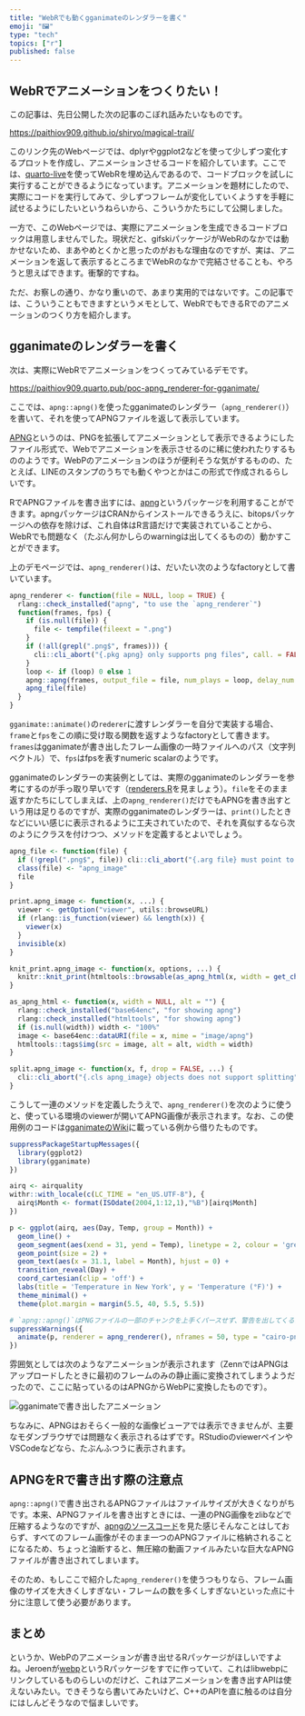 ```yaml
---
title: "WebRでも動くgganimateのレンダラーを書く"
emoji: "🖼"
type: "tech"
topics: ["r"]
published: false
---
```



## WebRでアニメーションをつくりたい！

この記事は、先日公開した次の記事のこぼれ話みたいなものです。

https://paithiov909.github.io/shiryo/magical-trail/

このリンク先のWebページでは、dplyrやggplot2などを使って少しずつ変化するプロットを作成し、アニメーションさせるコードを紹介しています。ここでは、[quarto-live](https://github.com/r-wasm/quarto-live)を使ってWebRを埋め込んであるので、コードブロックを試しに実行することができるようになっています。アニメーションを題材にしたので、実際にコードを実行してみて、少しずつフレームが変化していくようすを手軽に試せるようにしたいというねらいから、こういうかたちにして公開しました。

一方で、このWebページでは、実際にアニメーションを生成できるコードブロックは用意しませんでした。現状だと、gifskiパッケージがWebRのなかでは動かせないため、まあやめとくかと思ったのがおもな理由なのですが、実は、アニメーションを返して表示するところまでWebRのなかで完結させることも、やろうと思えばできます。衝撃的ですね。

ただ、お察しの通り、かなり重いので、あまり実用的ではないです。この記事では、こういうこともできますというメモとして、WebRでもできるRでのアニメーションのつくり方を紹介します。


## gganimateのレンダラーを書く

次は、実際にWebRでアニメーションをつくってみているデモです。

https://paithiov909.quarto.pub/poc-apng_renderer-for-gganimate/

ここでは、`apng::apng()`を使ったgganimateのレンダラー（`apng_renderer()`）を書いて、それを使ってAPNGファイルを返して表示しています。

[APNG](https://wiki.mozilla.org/APNG_Specification)というのは、PNGを拡張してアニメーションとして表示できるようにしたファイル形式で、Webでアニメーションを表示させるのに稀に使われたりするもののようです。WebPのアニメーションのほうが便利そうな気がするものの、たとえば、LINEのスタンプのうちでも動くやつとかはこの形式で作成されるらしいです。

RでAPNGファイルを書き出すには、[apng](https://CRAN.R-project.org/package=apng)というパッケージを利用することができます。apngパッケージはCRANからインストールできるうえに、bitopsパッケージへの依存を除けば、これ自体はR言語だけで実装されていることから、WebRでも問題なく（たぶん何かしらのwarningは出してくるものの）動かすことができます。

上のデモページでは、`apng_renderer()`は、だいたい次のようなfactoryとして書いています。

```r
apng_renderer <- function(file = NULL, loop = TRUE) {
  rlang::check_installed("apng", "to use the `apng_renderer`")
  function(frames, fps) {
    if (is.null(file)) {
      file <- tempfile(fileext = ".png")
    }
    if (!all(grepl(".png$", frames))) {
      cli::cli_abort("{.pkg apng} only supports png files", call. = FALSE)
    }
    loop <- if (loop) 0 else 1
    apng::apng(frames, output_file = file, num_plays = loop, delay_num = 1, delay_den = fps)
    apng_file(file)
  }
}
```

`gganimate::animate()`の`rederer`に渡すレンダラーを自分で実装する場合、`frame`と`fps`をこの順に受け取る関数を返すようなfactoryとして書きます。`frames`はgganimateが書き出したフレーム画像の一時ファイルへのパス（文字列ベクトル）で、`fps`はfpsを表すnumeric scalarのようです。

gganimateのレンダラーの実装例としては、実際のgganimateのレンダラーを参考にするのが手っ取り早いです（[renderers.R](https://github.com/thomasp85/gganimate/blob/main/R/renderers.R)を見ましょう）。`file`をそのまま返すかたちにしてしまえば、上の`apng_renderer()`だけでもAPNGを書き出すという用は足りるのですが、実際のgganimateのレンダラーは、`print()`したときなどにいい感じに表示されるように工夫されていたので、それを真似するなら次のようにクラスを付けつつ、メソッドを定義するとよいでしょう。

```r
apng_file <- function(file) {
  if (!grepl(".png$", file)) cli::cli_abort("{.arg file} must point to a png file")
  class(file) <- "apng_image"
  file
}

print.apng_image <- function(x, ...) {
  viewer <- getOption("viewer", utils::browseURL)
  if (rlang::is_function(viewer) && length(x)) {
    viewer(x)
  }
  invisible(x)
}

knit_print.apng_image <- function(x, options, ...) {
  knitr::knit_print(htmltools::browsable(as_apng_html(x, width = get_chunk_width(options))), options, ...)
}

as_apng_html <- function(x, width = NULL, alt = "") {
  rlang::check_installed("base64enc", "for showing apng")
  rlang::check_installed("htmltools", "for showing apng")
  if (is.null(width)) width <- "100%"
  image <- base64enc::dataURI(file = x, mime = "image/apng")
  htmltools::tags$img(src = image, alt = alt, width = width)
}

split.apng_image <- function(x, f, drop = FALSE, ...) {
  cli::cli_abort("{.cls apng_image} objects does not support splitting")
}
```

こうして一連のメソッドを定義したうえで、`apng_renderer()`を次のように使うと、使っている環境のviewerが開いてAPNG画像が表示されます。なお、この使用例のコードは[gganimateのWiki](https://github.com/thomasp85/gganimate/wiki/Temperature-time-series)に載っている例から借りたものです。

```r
suppressPackageStartupMessages({
  library(ggplot2)
  library(gganimate)
})

airq <- airquality
withr::with_locale(c(LC_TIME = "en_US.UTF-8"), {
  airq$Month <- format(ISOdate(2004,1:12,1),"%B")[airq$Month]
})

p <- ggplot(airq, aes(Day, Temp, group = Month)) +
  geom_line() +
  geom_segment(aes(xend = 31, yend = Temp), linetype = 2, colour = 'grey') +
  geom_point(size = 2) +
  geom_text(aes(x = 31.1, label = Month), hjust = 0) +
  transition_reveal(Day) +
  coord_cartesian(clip = 'off') +
  labs(title = 'Temperature in New York', y = 'Temperature (°F)') +
  theme_minimal() +
  theme(plot.margin = margin(5.5, 40, 5.5, 5.5))

# `apng::apng()`はPNGファイルの一部のチャンクを上手くパースせず、警告を出してくるため、`suppressWarnings()`でくくる
suppressWarnings({
  animate(p, renderer = apng_renderer(), nframes = 50, type = "cairo-png")
})
```

雰囲気としては次のようなアニメーションが表示されます（ZennではAPNGはアップロードしたときに最初のフレームのみの静止画に変換されてしまうようだったので、ここに貼っているのはAPNGからWebPに変換したものです）。

![gganimateで書き出したアニメーション](https://storage.googleapis.com/zenn-user-upload/5452bd8ab576-20250521.webp)

ちなみに、APNGはおそらく一般的な画像ビューアでは表示できませんが、主要なモダンブラウザでは問題なく表示されるはずです。RStudioのviewerペインやVSCodeなどなら、たぶんふつうに表示されます。


## APNGをRで書き出す際の注意点

`apng::apng()`で書き出されるAPNGファイルはファイルサイズが大きくなりがちです。本来、APNGファイルを書き出すときには、一連のPNG画像をzlibなどで圧縮するようなのですが、[apngのソースコード](https://github.com/qstokkink/apng)を見た感じそんなことはしておらず、すべてのフレーム画像がそのまま一つのAPNGファイルに格納されることになるため、ちょっと油断すると、無圧縮の動画ファイルみたいな巨大なAPNGファイルが書き出されてしまいます。

そのため、もしここで紹介した`apng_renderer()`を使うつもりなら、フレーム画像のサイズを大きくしすぎない・フレームの数を多くしすぎないといった点に十分に注意して使う必要があります。


## まとめ

というか、WebPのアニメーションが書き出せるRパッケージがほしいですよね。Jeroenが[webp](https://github.com/jeroen/webp)というRパッケージをすでに作っていて、これはlibwebpにリンクしているものらしいのだけど、これはアニメーションを書き出すAPIは使えないみたい。できそうなら書いてみたいけど、C++のAPIを直に触るのは自分にはしんどそうなので悩ましいです。
